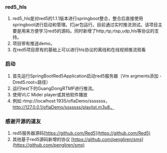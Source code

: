 ### red5_hls


1. red5_hls是对red5的1.1.1版本进行springboot整合，整合后直接使用springboot进行启动和管理。打jar包运行。目前通过实时推流测试。该项目主要是用来方便学习red5的源码。同时新增了http,rtp,rtsp,udp,hls等协议的支持。
2. 项目带有推送demo。
3. 在red5项目原有的基础上可以进行hls协议的离线和在线视频推流观看

### 启动


1. 首先运行SpringBootRed5Application启动red5服务器（Vm argments添加 -Dred5.root=路径）
2. 运行test下的GuangDongRTMP进行推流。
3. 使用VLC Mider player或其他软件播放 
4. 例如 rtmp://localhost:1935/oflaDemo/sssssss，http://127.0.0.1/oflaDemo/sssssss/playlist.m3u8，

### 感谢开源的道友

1. red5服务器源码[https://github.com/Red5](https://github.com/Red5)
2. 其他基于red5源码新增的协议 [https://github.com/pengliren/sms](https://github.com/pengliren/sms)
 

